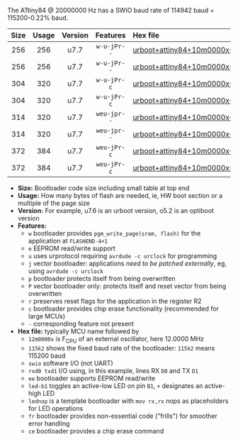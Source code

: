 The ATtiny84 @ 20000000 Hz has a SWIO baud rate of 114942 baud = 115200-0.22% baud.

|Size|Usage|Version|Features|Hex file|
|:-:|:-:|:-:|:-:|:--|
|256|256|u7.7|`w-u-jPr--`|[urboot+attiny84+10m0000x+++57k6_swio_rxa3_txa2_led+a4.hex](https://raw.githubusercontent.com/stefanrueger/urboot.hex/main/mcus/attiny84/external_oscillator/fcpu+10m0000_Hz/br+++57k6_bps/urboot+attiny84+10m0000x+++57k6_swio_rxa3_txa2_led+a4.hex)|
|256|256|u7.7|`w-u-jPr--`|[urboot+attiny84+10m0000x+++57k6_swio_rxa3_txa2_lednop.hex](https://raw.githubusercontent.com/stefanrueger/urboot.hex/main/mcus/attiny84/external_oscillator/fcpu+10m0000_Hz/br+++57k6_bps/urboot+attiny84+10m0000x+++57k6_swio_rxa3_txa2_lednop.hex)|
|304|320|u7.7|`w-u-jPr-c`|[urboot+attiny84+10m0000x+++57k6_swio_rxa3_txa2_led+a4_fr_ce.hex](https://raw.githubusercontent.com/stefanrueger/urboot.hex/main/mcus/attiny84/external_oscillator/fcpu+10m0000_Hz/br+++57k6_bps/urboot+attiny84+10m0000x+++57k6_swio_rxa3_txa2_led+a4_fr_ce.hex)|
|304|320|u7.7|`w-u-jPr-c`|[urboot+attiny84+10m0000x+++57k6_swio_rxa3_txa2_lednop_fr_ce.hex](https://raw.githubusercontent.com/stefanrueger/urboot.hex/main/mcus/attiny84/external_oscillator/fcpu+10m0000_Hz/br+++57k6_bps/urboot+attiny84+10m0000x+++57k6_swio_rxa3_txa2_lednop_fr_ce.hex)|
|314|320|u7.7|`weu-jpr--`|[urboot+attiny84+10m0000x+++57k6_swio_rxa3_txa2_ee_led+a4.hex](https://raw.githubusercontent.com/stefanrueger/urboot.hex/main/mcus/attiny84/external_oscillator/fcpu+10m0000_Hz/br+++57k6_bps/urboot+attiny84+10m0000x+++57k6_swio_rxa3_txa2_ee_led+a4.hex)|
|314|320|u7.7|`weu-jpr--`|[urboot+attiny84+10m0000x+++57k6_swio_rxa3_txa2_ee_lednop.hex](https://raw.githubusercontent.com/stefanrueger/urboot.hex/main/mcus/attiny84/external_oscillator/fcpu+10m0000_Hz/br+++57k6_bps/urboot+attiny84+10m0000x+++57k6_swio_rxa3_txa2_ee_lednop.hex)|
|372|384|u7.7|`weu-jPr-c`|[urboot+attiny84+10m0000x+++57k6_swio_rxa3_txa2_ee_led+a4_fr_ce.hex](https://raw.githubusercontent.com/stefanrueger/urboot.hex/main/mcus/attiny84/external_oscillator/fcpu+10m0000_Hz/br+++57k6_bps/urboot+attiny84+10m0000x+++57k6_swio_rxa3_txa2_ee_led+a4_fr_ce.hex)|
|372|384|u7.7|`weu-jPr-c`|[urboot+attiny84+10m0000x+++57k6_swio_rxa3_txa2_ee_lednop_fr_ce.hex](https://raw.githubusercontent.com/stefanrueger/urboot.hex/main/mcus/attiny84/external_oscillator/fcpu+10m0000_Hz/br+++57k6_bps/urboot+attiny84+10m0000x+++57k6_swio_rxa3_txa2_ee_lednop_fr_ce.hex)|

- **Size:** Bootloader code size including small table at top end
- **Usage:** How many bytes of flash are needed, ie, HW boot section or a multiple of the page size
- **Version:** For example, u7.6 is an urboot version, o5.2 is an optiboot version
- **Features:**
  + `w` bootloader provides `pgm_write_page(sram, flash)` for the application at `FLASHEND-4+1`
  + `e` EEPROM read/write support
  + `u` uses urprotocol requiring `avrdude -c urclock` for programming
  + `j` vector bootloader: applications *need to be patched externally*, eg, using `avrdude -c urclock`
  + `p` bootloader protects itself from being overwritten
  + `P` vector bootloader only: protects itself and reset vector from being overwritten
  + `r` preserves reset flags for the application in the register R2
  + `c` bootloader provides chip erase functionality (recommended for large MCUs)
  + `-` corresponding feature not present
- **Hex file:** typically MCU name followed by
  + `12m0000x` is F<sub>CPU</sub> of an external oscillator, here 12.0000 MHz
  + `115k2` shows the fixed baud rate of the bootloader: `115k2` means 115200 baud
  + `swio` software I/O (not UART)
  + `rxd0 txd1` I/O using, in this example, lines RX `D0` and TX `D1`
  + `ee` bootloader supports EEPROM read/write
  + `led-b1` toggles an active-low LED on pin `B1`, `+` designates an active-high LED
  + `lednop` is a template bootloader with `mov rx,rx` nops as placeholders for LED operations
  + `fr` bootloader provides non-essential code ("frills") for smoother error handling
  + `ce` bootloader provides a chip erase command

